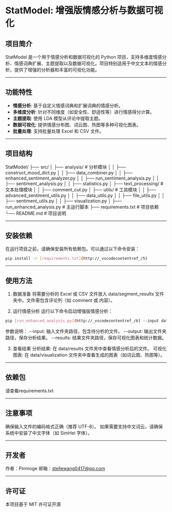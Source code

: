 # StatModel: 增强版情感分析与数据可视化

## 项目简介
StatModel 是一个用于情感分析和数据可视化的 Python 项目，支持多维度情感分析、情感词典扩展、主题提取以及数据可视化。项目特别适用于中文文本的情感分析，提供了增强的分析器和丰富的可视化功能。

---

## 功能特性
- **情感分析**: 基于自定义情感词典和扩展词典的情感分析。
- **多维度分析**: 针对不同维度（如安全性、舒适性等）进行情感得分计算。
- **主题提取**: 使用 LDA 模型从评论中提取主题。
- **数据可视化**: 提供情感分布图、词云图、热图等多种可视化图表。
- **批量处理**: 支持批量处理 Excel 和 CSV 文件。

---

## 项目结构
StatModel/
├── src/
│   ├── analysis/                # 分析模块
│   │   ├── construct_mood_dict.py
│   │   ├── data_combiner.py
│   │   ├── enhanced_sentiment_analyzer.py
│   │   ├── run_sentiment_analysis.py
│   │   ├── sentiment_analysis.py
│   │   ├── statistics.py
│   ├── text_processing/         # 文本处理模块
│   │   ├── comment_cut.py
│   ├── utils/                   # 工具模块
│   │   ├── advanced_sentiment_utils.py
│   │   ├── data_utils.py
│   │   ├── file_utils.py
│   │   ├── sentiment_utils.py
│   │   ├── visualization.py
│   ├── run_enhanced_analysis.py # 主运行脚本
├── requirements.txt             # 项目依赖
└── README.md                    # 项目说明

---

## 安装依赖
在运行项目之前，请确保安装所有依赖包。可以通过以下命令安装：

```bash
pip install -r [requirements.txt](http://_vscodecontentref_/5)
```

---

## 使用方法
1. 数据准备
将需要分析的 Excel 或 CSV 文件放入 data/segment_results 文件夹中。文件需包含评论列（如 comment 或 内容）。

2. 运行情感分析
运行以下命令启动增强版情感分析：
```bash
pip [run_enhanced_analysis.py](http://_vscodecontentref_/6) --input data/segment_results --output data/results --results data/visualization
```
参数说明：
--input: 输入文件夹路径，包含待分析的文件。
--output: 输出文件夹路径，保存分析结果。
--results: 结果文件夹路径，保存可视化图表和统计数据。

3. 查看结果
分析结果: 在 data/results 文件夹中查看情感分析后的文件。
可视化图表: 在 data/visualization 文件夹中查看生成的图表（如词云图、热图等）。

---

## 依赖包
请查看requirements.txt

---

## 注意事项
确保输入文件的编码格式正确（推荐 UTF-8）。
如果需要支持中文词云，请确保系统中安装了中文字体（如 SimHei 字体）。

---

## 开发者
作者：Pinmoge
邮箱：stellewang0417@qq.com

---

## 许可证
本项目基于 MIT 许可证开源
